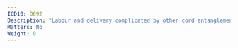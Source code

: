 ```yaml
---
ICD10: O692
Description: "Labour and delivery complicated by other cord entanglement, with compression"
Matters: No
Weight: 0
---
```


